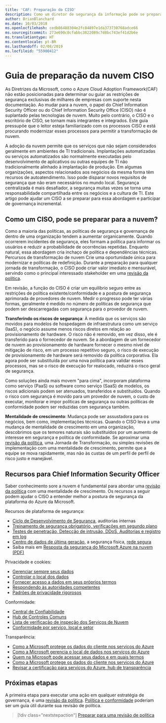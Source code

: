 ```yaml
---
title: 'CAF: Preparação do CISO'
description: Como um diretor de segurança da informação pode se preparar para a nuvem?
author: BrianBlanchard
ms.date: 10/03/2018
ms.openlocfilehash: cedb86488304e2fc84897e1da373730768adce66
ms.sourcegitcommit: 273e690c0cfabbc3822089c7d8bc743ef41d2b6e
ms.translationtype: HT
ms.contentlocale: pt-BR
ms.lasthandoff: 02/08/2019
ms.locfileid: "55900412"
---
```

# <a name="ciso-cloud-readiness-guide"></a>Guia de preparação da nuvem CISO

As Diretrizes da Microsoft, como o Azure Cloud Adoption Framework(CAF) não estão posicionadas para determinar ou guiar as restrições de segurança exclusivas de milhares de empresas com suporte nesta documentação. Ao mudar para a nuvem, o papel do Chief Information Security Officer ou do Chief Information Security Office (CISO) não é suplantado pelas tecnologias de nuvem. Muito pelo contrário, o CISO e o escritório de CISO, se tornam mais integrantes e integrados. Este guia pressupõe que o leitor esteja familiarizado com os processos CISO e está procurando modernizar esses processos para permitir a transformação de nuvem.

A adoção da nuvem permite que os serviços que não sejam considerados geralmente em ambientes de TI tradicionais. Implantações automatizadas ou serviços automatizados são normalmente executadas pelo desenvolvimento de aplicativos ou outras equipes de TI não tradicionalmente alinhado à implantação de produção. Em algumas organizações, aspectos relacionados aos negócios da mesma forma têm recursos de autoatendimento. Isso pode disparar novos requisitos de segurança que não eram necessários no mundo local. Segurança centralizada é mais desafiador, a segurança muitas vezes se torna uma responsabilidade compartilhada entre os negócios e a cultura de TI. Este artigo pode ajudar um CISO a se preparar para essa abordagem e participar de governança incremental.

## <a name="how-can-the-ciso-prepare-for-the-cloud"></a>Como um CISO, pode se preparar para a nuvem?

Como a maioria das políticas, as políticas de segurança e governança de dentro de uma organização tendem a aumentar organicamente. Quando ocorrerem incidentes de segurança, eles formam a política para informar os usuários e reduzir a probabilidade de ocorrências repetidas. Enquanto natural, essa abordagem cria inchaço de política e dependências técnicas. Percursos de transformação de nuvem Crie uma oportunidade única para modernizar e políticas de redefinição. Durante a preparação para qualquer jornada de transformação, o CISO pode criar valor imediato e mensurável, servindo como o principal interessado stakeholder em uma [revisão da política](./what-is-a-cloud-policy-review.md).

Em revisão, a função do CISO é criar um equilíbrio seguro entre as restrições de política existente/conformidade e a postura de segurança aprimorada de provedores de nuvem. Medir o progresso pode ter várias formas, geralmente é medido no número de políticas de segurança que podem ser descarregadas com segurança para o provedor de nuvem.

**Transferindo os riscos de segurança**: À medida que os serviços são movidos para modelos de hospedagem de infraestrutura como um serviço (IaaS), o negócio assume menos riscos diretos em relação ao provisionamento de hardware. O risco não é removido, em vez disso, ele é transferido para o fornecedor de nuvem. Se a abordagem de um fornecedor de nuvem ao provisionamento de hardware fornecer o mesmo nível de mitigação de risco, em um processo repetitivo seguro, o risco de execução de provisionamento de hardware será removido da política corporativa. Ela agora pode ser substituída por uma nova política para validar esses processos, mas se o risco de execução for realocado, reduzirá o risco geral de segurança.

Como soluções ainda mais movem "para cima", incorporam plataforma como serviço (PaaS) ou software como serviço (SaaS) de modelos, os riscos adicionais podem ser atenuados, transferidos e substituídos. Quando o risco com segurança é movido para um provedor de nuvem, o custo de executar, monitorar e impor políticas de segurança ou outras políticas de conformidade podem ser reduzidas com segurança também.

**Mentalidade de crescimento**: Mudança pode ser assustadora para os negócios, bem como, implementações técnicas. Quando o CISO leva a uma mudança de mentalidade de crescimento em uma organização, descobrimos que os temores naturais são substituídos por um aumento de interesse em segurança e política de conformidade. Se aproximar uma [revisão da política](./what-is-a-cloud-policy-review.md), uma Jornada de Transformação, ou simples revisões de implementação com uma mentalidade de crescimento, permite que a equipe se mova rapidamente, mas não às custas de um perfil de perfil de risco justo e manejável.

## <a name="resources-for-the-chief-information-security-officer"></a>Recursos para Chief Information Security Officer

Saber conhecimento sore a nuvem é fundamental para abordar uma [revisão da política](./what-is-a-cloud-policy-review.md) com uma mentalidade de crescimento. Os recursos a seguir podem ajudar o CISO a entender melhor a postura de segurança da plataforma do Azure da Microsoft.

Recursos de plataforma de segurança:

* [Ciclo de Desenvolvimento de Segurança](https://www.microsoft.com/sdl/), auditorias internas
* [Treinamento de segurança obrigatório, verificações em segundo plano](https://downloads.cloudsecurityalliance.org/star/self-assessment/StandardResponsetoRequestforInformationWindowsAzureSecurityPrivacy.docx)
* [Testes de penetração, Detecção de intrusão, DDoS, Auditorias e registro em log](https://www.microsoft.com/trustcenter/Security/AuditingAndLogging)
* [Centro de dados de última geração](https://www.microsoft.com/cloud-platform/global-datacenters), a segurança física, [rede segura](/azure/security/security-network-overview)
* Saiba mais em [Resposta da segurança do Microsoft Azure na nuvem (PDF)](http://aka.ms/SecurityResponsePaper)

Privacidade e cookies:

* [Gerenciar sempre seus dados](https://www.microsoft.com/trustcenter/Privacy/You-own-your-data)
* [Controlar o local dos dados](https://www.microsoft.com/trustcenter/Privacy/Where-your-data-is-located)
* [Fornecer acesso a dados em seus próprios termos](https://www.microsoft.com/trustcenter/Privacy/Who-can-access-your-data-and-on-what-terms)
* [Respondendo às autoridades competentes](https://www.microsoft.com/trustcenter/Privacy/Responding-to-govt-agency-requests-for-customer-data)
* [Padrões de privacidade rigorosos](https://www.microsoft.com/TrustCenter/Privacy/We-set-and-adhere-to-stringent-standards)

Conformidade:

* [Central de Confiabilidade](https://www.microsoft.com/trustcenter/default.aspx)
* [Hub de Controles Comuns](https://www.microsoft.com/trustcenter/Common-Controls-Hub)
* [Lista de verificação de inspeção dos Serviços de Nuvem ](https://www.microsoft.com/trustcenter/Compliance/Due-Diligence-Checklist)
* [Conformidade por serviço, local e setor](https://www.microsoft.com/trustcenter/Compliance/default.aspx)

Transparência:

* [Como a Microsoft protege os dados do cliente nos serviços do Azure](https://www.microsoft.com/trustcenter/Transparency/default.aspx)
* [Como a Microsoft gerencia o local de dados nos serviços do Azure](http://azuredatacentermap.azurewebsites.net/)
* [Quem na Microsoft pode acessar seus dados e em quais termos](https://www.microsoft.com/trustcenter/Privacy/Who-can-access-your-data-and-on-what-terms)
* [Como a Microsoft protege os dados do cliente nos serviços do Azure](https://www.microsoft.com/trustcenter/Transparency/default.aspx)
* [Revisar a certificação para serviços do Azure, hub de transparência](https://www.microsoft.com/trustcenter/Compliance/default.aspx)

## <a name="next-steps"></a>Próximas etapas

A primeira etapa para executar uma ação em qualquer estratégia de governança, é uma [revisão da política](./what-is-a-cloud-policy-review.md). [Política e conformidade](./overview.md) poderiam ser um guia útil durante sua revisão de política.

> [!div class="nextstepaction"]
> [Preparar para uma revisão de política](./what-is-a-cloud-policy-review.md)